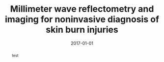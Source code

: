 ---
draft: false
doi: 10.1109/TIM.2016.2620778
title: Millimeter wave reflectometry and imaging for noninvasive diagnosis of skin burn injuries

publication_types: ["article-journal"]
authors:
  - Yuan Gao
  - Reza Zoughi
publication: In *IEEE Transactions on Instrumentation and Measurement*
publication_short: In *IEEE Transactions on Instrumentation and Measurement*
abstract: test

featured: false
image:
  filename: featured
  focal_point: Smart
  preview_only: false
date: 2017-01-01
---